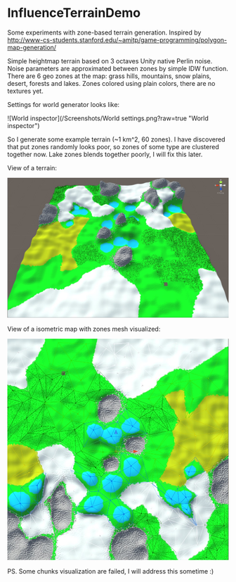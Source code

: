 # InfluenceTerrainDemo
Some experiments with zone-based terrain generation. Inspired by http://www-cs-students.stanford.edu/~amitp/game-programming/polygon-map-generation/

Simple heightmap terrain based on 3 octaves Unity native Perlin noise. Noise parameters are approximated between zones by simple IDW function. There are 6 geo zones at the map: grass hills, mountains, snow plains, desert, forests and lakes. Zones colored using plain colors, there are no textures yet.

Settings for world generator looks like:

![World inspector](/Screenshots/World settings.png?raw=true "World inspector")

So I generate some example terrain (~1 km^2, 60 zones). I have discovered that put zones randomly looks poor, so zones of some type are clustered together now. Lake zones blends together poorly, I will fix this later.

View of a terrain:

![Terrain view](/Screenshots/terrain.jpg?raw=true "Terrain view")

View of a isometric map with zones mesh visualized:

![Map view](/Screenshots/map.jpg?raw=true "Map view")

PS. Some chunks visualization are failed, I will address this sometime :)

